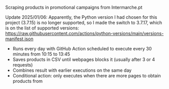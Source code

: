 Scraping products in promotional campaigns from Intermarche.pt

Update 2025/01/06: Apparently, the Python version I had chosen for this project (3.7.15) is no longer supported, so I made the switch to 3.7.17, which is on the list of supported versions: https://raw.githubusercontent.com/actions/python-versions/main/versions-manifest.json

* Runs every day with GitHub Action scheduled to execute every 30 minutes from 10:15 to 13:45
* Saves products in CSV until webpages blocks it (usually after 3 or 4 requests)
* Combines result with earlier executions on the same day
* Conditional action: only executes when there are more pages to obtain products from
